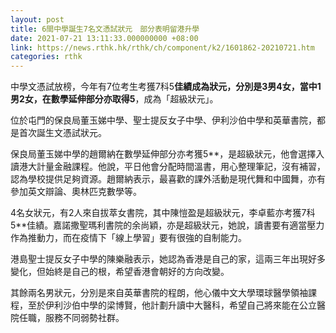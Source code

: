 ```yaml
---
layout: post
title: 6間中學誕生7名文憑試狀元　部分表明留港升學
date: 2021-07-21 13:11:33.000000000 +08:00
link: https://news.rthk.hk/rthk/ch/component/k2/1601862-20210721.htm
categories: rthk
---
```


中學文憑試放榜，今年有7位考生考獲7科5**佳績成為狀元，分別是3男4女，當中1男2女，在數學延伸部分亦取得5**，成為「超級狀元」。

位於屯門的保良局董玉娣中學、聖士提反女子中學、伊利沙伯中學和英華書院，都是首次誕生文憑試狀元。

保良局董玉娣中學的趙爾納在數學延伸部分亦考獲5**，是超級狀元，他會選擇入讀港大計量金融課程。他說，平日他會分配時間溫書，用心整理筆記，沒有補習，認為學校提供足夠資源。趙爾納表示，最喜歡的課外活動是現代舞和中國舞，亦有參加英文辯論、奧林匹克數學等。

4名女狀元，有2人來自拔萃女書院，其中陳愷盈是超級狀元，李卓藍亦考獲7科5**佳績。嘉諾撒聖瑪利書院的余尚穎，亦是超級狀元，她說，讀書要有適當壓力作為推動力，而在疫情下「線上學習」要有很強的自制能力。

港島聖士提反女子中學的陳樂融表示，她認為香港是自己的家，這兩三年出現好多變化，但始終是自己的根，希望香港會朝好的方向改變。

其餘兩名男狀元，分別是來自英華書院的程朗，他心儀中文大學環球醫學領袖課程，至於伊利沙伯中學的梁博賢，他計劃升讀中大醫科，希望自己將來能在公立醫院任職，服務不同弱勢社群。
